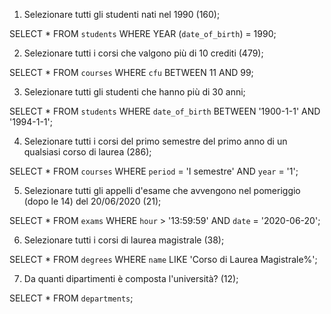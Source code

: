 1. Selezionare tutti gli studenti nati nel 1990 (160);

SELECT * FROM `students` WHERE YEAR (`date_of_birth`) = 1990;

2. Selezionare tutti i corsi che valgono più di 10 crediti (479);

SELECT * FROM `courses` WHERE `cfu` BETWEEN 11 AND 99;

3. Selezionare tutti gli studenti che hanno più di 30 anni;

SELECT * FROM `students` WHERE `date_of_birth` BETWEEN '1900-1-1' AND '1994-1-1';

4. Selezionare tutti i corsi del primo semestre del primo anno di un qualsiasi corso di
laurea (286);

SELECT * FROM `courses` WHERE `period` = 'I semestre' AND `year` = '1';

5. Selezionare tutti gli appelli d'esame che avvengono nel pomeriggio (dopo le 14) del
20/06/2020 (21);

SELECT * FROM `exams` WHERE `hour` > '13:59:59' AND `date` = '2020-06-20';

6. Selezionare tutti i corsi di laurea magistrale (38);

SELECT * FROM `degrees` WHERE `name` LIKE 'Corso di Laurea Magistrale%';

7. Da quanti dipartimenti è composta l'università? (12);

SELECT * FROM `departments`;

